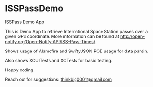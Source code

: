 # ISSPassDemo
ISSPass Demo App

This is Demo App to retrieve International Space Station passes over a given GPS coordinate. 
More information can be found at http://open-notify.org/Open-Notify-API/ISS-Pass-Times/

Shows usage of Alamofire and SwiftyJSON POD usage for data parsin.

Also shows XCUITests and XCTests for basic testing.

Happy coding.

Reach out for suggestions: thinkbig0001@gmail.com

